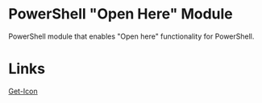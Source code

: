 # PowerShell "Open Here" Module
PowerShell module that enables "Open here" functionality for PowerShell.

# Links
[Get-Icon](https://github.com/Duffney/PowerShell/blob/master/FileSystems/Get-Icon.ps1)
